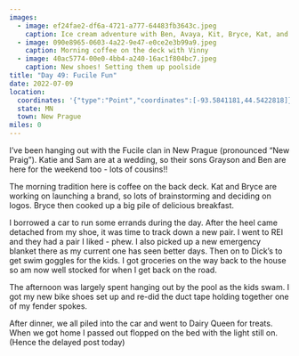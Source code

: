 ```yaml
---
images:
  - image: ef24fae2-df6a-4721-a777-64483fb3643c.jpeg
    caption: Ice cream adventure with Ben, Avaya, Kit, Bryce, Kat, and Grayson
  - image: 090e8965-0603-4a22-9e47-e0ce2e3b99a9.jpeg
    caption: Morning coffee on the deck with Vinny
  - image: 40ac5774-00e0-4bb4-a240-16ac1f804bc7.jpeg
    caption: New shoes! Setting them up poolside
title: "Day 49: Fucile Fun"
date: 2022-07-09
location:
  coordinates: '{"type":"Point","coordinates":[-93.5841181,44.5422818]}'
  state: MN
  town: New Prague
miles: 0
---
```

I’ve been hanging out with the Fucile clan in New Prague (pronounced “New Praig”). Katie and Sam are at a wedding, so their sons Grayson and Ben are here for the weekend too - lots of cousins!!

The morning tradition here is coffee on the back deck. Kat and Bryce are working on launching a brand, so lots of brainstorming and deciding on logos. Bryce then cooked up a big pile of delicious breakfast. 

I borrowed a car to run some errands during the day. After the heel came detached from my shoe, it was time to track down a new pair. I went to REI and they had a pair I liked - phew. I also picked up a new emergency blanket there as my current one has seen better days. Then on to Dick’s to get swim goggles for the kids. I got groceries on the way back to the house so am now well stocked for when I get back on the road. 

The afternoon was largely spent hanging out by the pool as the kids swam. I got my new bike shoes set up and re-did the duct tape holding together one of my fender spokes. 

After dinner, we all piled into the car and went to Dairy Queen for treats. When we got home I passed out flopped on the bed with the light still on. (Hence the delayed post today)